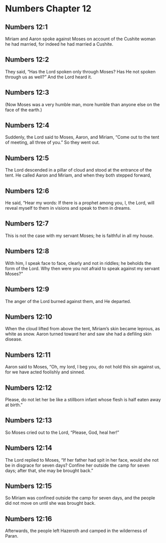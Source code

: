 # Numbers Chapter 12

## Numbers 12:1
Miriam and Aaron spoke against Moses on account of the Cushite woman he had married, for indeed he had married a Cushite.

## Numbers 12:2
They said, “Has the Lord spoken only through Moses? Has He not spoken through us as well?” And the Lord heard it.

## Numbers 12:3
(Now Moses was a very humble man, more humble than anyone else on the face of the earth.)

## Numbers 12:4
Suddenly, the Lord said to Moses, Aaron, and Miriam, “Come out to the tent of meeting, all three of you.” So they went out.

## Numbers 12:5
The Lord descended in a pillar of cloud and stood at the entrance of the tent. He called Aaron and Miriam, and when they both stepped forward,

## Numbers 12:6
He said, “Hear my words: If there is a prophet among you, I, the Lord, will reveal myself to them in visions and speak to them in dreams.

## Numbers 12:7
This is not the case with my servant Moses; he is faithful in all my house.

## Numbers 12:8
With him, I speak face to face, clearly and not in riddles; he beholds the form of the Lord. Why then were you not afraid to speak against my servant Moses?”

## Numbers 12:9
The anger of the Lord burned against them, and He departed.

## Numbers 12:10
When the cloud lifted from above the tent, Miriam’s skin became leprous, as white as snow. Aaron turned toward her and saw she had a defiling skin disease.

## Numbers 12:11
Aaron said to Moses, “Oh, my lord, I beg you, do not hold this sin against us, for we have acted foolishly and sinned.

## Numbers 12:12
Please, do not let her be like a stillborn infant whose flesh is half eaten away at birth.”

## Numbers 12:13
So Moses cried out to the Lord, “Please, God, heal her!”

## Numbers 12:14
The Lord replied to Moses, “If her father had spit in her face, would she not be in disgrace for seven days? Confine her outside the camp for seven days; after that, she may be brought back.”

## Numbers 12:15
So Miriam was confined outside the camp for seven days, and the people did not move on until she was brought back.

## Numbers 12:16
Afterwards, the people left Hazeroth and camped in the wilderness of Paran.
